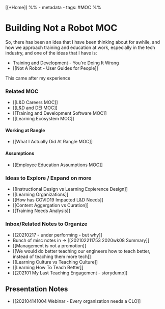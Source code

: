 [[+Home]]
%% - metadata
	- tags:  #MOC %%
	
# Building Not a Robot MOC

So, there has been an idea that I have been thinking about for awhile, and how we approach training and education at work, especially in the tech industry, and one of the ideas that I have is:

- Training and Development - You're Doing It Wrong
- [[Not A Robot - User Guides for People]]

This came after my experience


### Related MOC
- [[L&D Careers MOC]]
- [[L&D and DEI MOC]]
- [[Training and Development Software MOC]]
- [[Learning Ecosystem MOC]]
#### Working at Rangle
- [[What I Actually Did At Rangle MOC]]


#### Assumptions 
- [[Employee Education Assumptions MOC]]


### Ideas to Explore / Expand on more
- [[Instructional Design vs Learning Expierence Design]]
- [[Learning Organizations]]
- [[How has COVID19 Impacted L&D Needs]]
- [[Content Aggergation vs Curation]]
- [[Training Needs Analysis]]


### Inbox/Related Notes to Organize

- [[20210217 - under performing - but why]]
- Bunch of misc notes in -> [[202102211753 2020wk08 Summary]]
- [[Management is not a promotion]]
- [[We would do better teaching our engineers how to teach better, instead of teaching them more tech]]
- [[Learning Culture vs Teaching Culture]]
- [[Learning How To Teach Better]]
- [[202101 My Last Teaching Engagement - storydump]]

## Presentation Notes

- [[202104141004 Webinar - Every organization needs a CLO]]